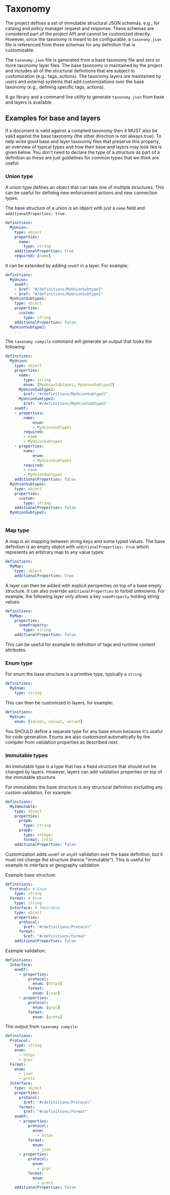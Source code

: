 # Taxonomy

The project defines a set of immutable structural JSON schemas, e.g., for catalog and policy manager request and response. These schemas are considered part of the project API and cannot be customized directly. However, since the taxonomy is meant to be configurable, a `taxonomy.json` file is referenced from these schemas for any definition that is customizable.

The `taxonomy.json` file is generated from a base taxonomy file and zero or more taxonomy layer files. The base taxonomy is maintained by the project and includes all of the structural definitions that are subject to customization (e.g.: tags, actions). The taxonomy layers are maintained by users and external systems that add customizations over the base taxonomy (e.g., defining specific tags, actions).

A go library and a command line utility to generate `taxonomy.json` from base and layers is available.

## Examples for base and layers

If a document is valid against a compiled taxonomy then it MUST also be valid against the base taxonomy (the other direction is not always true). To help write good base and layer taxonomy files that preserve this property, an overview of typical types and how their base and layers may look like is given below. You don't need to declare the type of a structure as part of a definition as these are just guidelines for common types that we think are useful.

### Union type

A union type defines an object that can take one of multiple structures. This can be useful for defining new enforcement actions and new connection types.

The base structure of a union is an object with just a `name` field and `additionalProperties: true`:

```yaml
definitions:
  MyUnion:
    type: object
    properties:
      name:
        type: string
    additionalProperties: true
    required: [name]
```

It can be extended by adding `oneOf` in a layer. For example:

```yaml
definitions:
  MyUnion:
    oneOf:
    - $ref: "#/definitions/MyUnionSubtype1"
    - $ref: "#/definitions/MyUnionSubtype2"
  MyUnionSubtype1:
    type: object
    properties:
      custom:
        type: string
    additionalProperties: false
  MyUnionSubtype2:
    ...
```

The `taxonomy compile` command will generate an output that looks the following:

```yaml
definitions:
  MyUnion:
    type: object
    properties:
      name:
        type: string
        enum: [MyUnionSubtype1, MyUnionSubtype2]
      MyUnionSubtype1:
        $ref: "#/definitions/MyUnionSubtype1"
      MyUnionSubtype2:
        $ref: "#/definitions/MyUnionSubtype2"
    oneOf:
    - properties:
        name:
            enum:
            - MyUnionSubtype1
        required:
        - name
        - MyUnionSubtype1
    - properties:
        name:
            enum:
            - MyUnionSubtype2
        required:
        - name
        - MyUnionSubtype2
    additionalProperties: false
  MyUnionSubtype1:
    type: object
    properties:
      custom:
        type: string
    additionalProperties: false
  MyUnionSubtype2:
    ...
```

### Map type

A map is an mapping between string keys and some typed values. The base definition is an empty object with `additionalProperties: true` which represents an arbitrary map to any value types:

```yaml
definitions:
  MyMap:
    type: object
    additionalProperties: true
```

A layer can then be added with explicit peroperties on top of a base empty structure. It can also override `additionalProperties` to forbid unknowns. For example, the following layer only allows a key `someProperty` holding string values:

```yaml
definitions:
  MyMap:
    properties:
      someProperty:
        type: string
    additionalProperties: false
```

This can be useful for example to definition of tags and runtime context attributes.

### Enum type

For enum the base structure is a primitive type, typically a `string`:

```yaml
definitions:
  MyEnum:
    type: string
```

This can then be customized in layers, for example:

```yaml
definitions:
  MyEnum:
    enum: [value1, value2, value3]
```

You SHOULD define a separate type for any base enum because it's useful for code generation. Enums are also customized automatically by the compiler from validation properties as described next.


### Immutable types

An immutable type is a type that has a fixed structure that should not be changed by layers. However, layers can add validation properties on top of the immutable structure.

For immutables the base structure is any structural definition excluding any _custom_ validation. For example:

```yaml
definitions:
  MyImmutable:
    type: object
    properties:
      propA:
        type: string
      propB:
        type: integer
        format: int32
    additionalProperties: false
```

Customization adds `oneOf` or `anyOf` validation over the base definition, but it must not change the structure  (hence "immutable"). This is useful for example to interface or geography validation.

Example base structure:

```yaml
definitions:
  Protocol: # Enum
    type: string
  Format: # Enum
    type: string
  Interface: # Immutable
    type: object
    properties:
      protocol:
        $ref: "#/definitions/Protocol"
      format:
        $ref: "#/definitions/Format"
    additionalProperties: false
```

Example validation:

```yaml
definitions:
  Interface:
    oneOf:
      - properties:
          protocol:
            enum: [https]
          format:
            enum: [json]
      - properties:
          protocol:
            enum: [grpc]
          format:
            enum: [proto]
```

The output from `taxonomy compile`:

```yaml
definitions:
  Protocol:
    type: string
    enum:
      - https
      - grpc
  Format:
    enum:
      - json
      - proto
  Interface:
    type: object
    properties:
      protocol:
        $ref: "#/definitions/Protocol"
      format:
        $ref: "#/definitions/Format"
    oneOf:
      - properties:
          protocol:
            enum:
              - https
          format:
            enum:
              - json
      - properties:
          protocol:
            enum:
              - grpc
          format:
            enum:
              - proto
    additionalProperties: false
```
